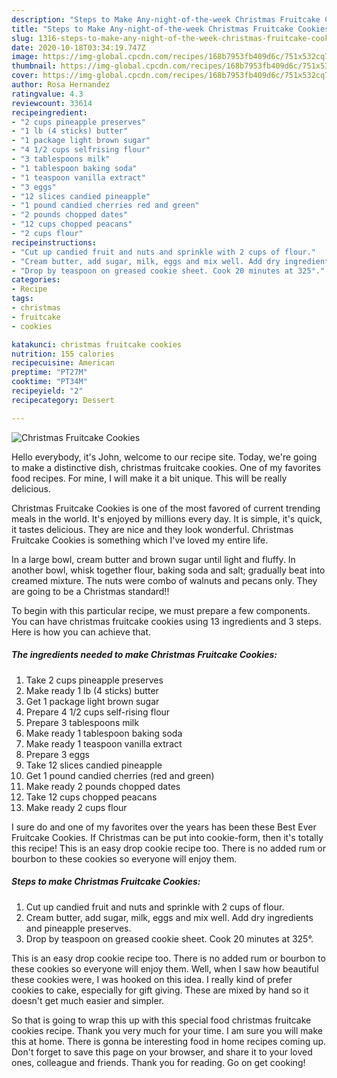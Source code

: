 ```yaml
---
description: "Steps to Make Any-night-of-the-week Christmas Fruitcake Cookies"
title: "Steps to Make Any-night-of-the-week Christmas Fruitcake Cookies"
slug: 1316-steps-to-make-any-night-of-the-week-christmas-fruitcake-cookies
date: 2020-10-18T03:34:19.747Z
image: https://img-global.cpcdn.com/recipes/168b7953fb409d6c/751x532cq70/christmas-fruitcake-cookies-recipe-main-photo.jpg
thumbnail: https://img-global.cpcdn.com/recipes/168b7953fb409d6c/751x532cq70/christmas-fruitcake-cookies-recipe-main-photo.jpg
cover: https://img-global.cpcdn.com/recipes/168b7953fb409d6c/751x532cq70/christmas-fruitcake-cookies-recipe-main-photo.jpg
author: Rosa Hernandez
ratingvalue: 4.3
reviewcount: 33614
recipeingredient:
- "2 cups pineapple preserves"
- "1 lb (4 sticks) butter"
- "1 package light brown sugar"
- "4 1/2 cups selfrising flour"
- "3 tablespoons milk"
- "1 tablespoon baking soda"
- "1 teaspoon vanilla extract"
- "3 eggs"
- "12 slices candied pineapple"
- "1 pound candied cherries red and green"
- "2 pounds chopped dates"
- "12 cups chopped peacans"
- "2 cups flour"
recipeinstructions:
- "Cut up candied fruit and nuts and sprinkle with 2 cups of flour."
- "Cream butter, add sugar, milk, eggs and mix well. Add dry ingredients and pineapple preserves."
- "Drop by teaspoon on greased cookie sheet. Cook 20 minutes at 325°."
categories:
- Recipe
tags:
- christmas
- fruitcake
- cookies

katakunci: christmas fruitcake cookies 
nutrition: 155 calories
recipecuisine: American
preptime: "PT27M"
cooktime: "PT34M"
recipeyield: "2"
recipecategory: Dessert

---
```



![Christmas Fruitcake Cookies](https://img-global.cpcdn.com/recipes/168b7953fb409d6c/751x532cq70/christmas-fruitcake-cookies-recipe-main-photo.jpg)

Hello everybody, it's John, welcome to our recipe site. Today, we're going to make a distinctive dish, christmas fruitcake cookies. One of my favorites food recipes. For mine, I will make it a bit unique. This will be really delicious.

Christmas Fruitcake Cookies is one of the most favored of current trending meals in the world. It's enjoyed by millions every day. It is simple, it's quick, it tastes delicious. They are nice and they look wonderful. Christmas Fruitcake Cookies is something which I've loved my entire life.

In a large bowl, cream butter and brown sugar until light and fluffy. In another bowl, whisk together flour, baking soda and salt; gradually beat into creamed mixture. The nuts were combo of walnuts and pecans only. They are going to be a Christmas standard!!


To begin with this particular recipe, we must prepare a few components. You can have christmas fruitcake cookies using 13 ingredients and 3 steps. Here is how you can achieve that.

<!--inarticleads1-->

##### The ingredients needed to make Christmas Fruitcake Cookies:

1. Take 2 cups pineapple preserves
1. Make ready 1 lb (4 sticks) butter
1. Get 1 package light brown sugar
1. Prepare 4 1/2 cups self-rising flour
1. Prepare 3 tablespoons milk
1. Make ready 1 tablespoon baking soda
1. Make ready 1 teaspoon vanilla extract
1. Prepare 3 eggs
1. Take 12 slices candied pineapple
1. Get 1 pound candied cherries (red and green)
1. Make ready 2 pounds chopped dates
1. Take 12 cups chopped peacans
1. Make ready 2 cups flour


I sure do and one of my favorites over the years has been these Best Ever Fruitcake Cookies. If Christmas can be put into cookie-form, then it&#39;s totally this recipe! This is an easy drop cookie recipe too. There is no added rum or bourbon to these cookies so everyone will enjoy them. 

<!--inarticleads2-->

##### Steps to make Christmas Fruitcake Cookies:

1. Cut up candied fruit and nuts and sprinkle with 2 cups of flour.
1. Cream butter, add sugar, milk, eggs and mix well. Add dry ingredients and pineapple preserves.
1. Drop by teaspoon on greased cookie sheet. Cook 20 minutes at 325°.


This is an easy drop cookie recipe too. There is no added rum or bourbon to these cookies so everyone will enjoy them. Well, when I saw how beautiful these cookies were, I was hooked on this idea. I really kind of prefer cookies to cake, especially for gift giving. These are mixed by hand so it doesn&#39;t get much easier and simpler. 

So that is going to wrap this up with this special food christmas fruitcake cookies recipe. Thank you very much for your time. I am sure you will make this at home. There is gonna be interesting food in home recipes coming up. Don't forget to save this page on your browser, and share it to your loved ones, colleague and friends. Thank you for reading. Go on get cooking!
